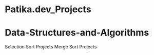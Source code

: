 # Patika.dev_Projects

# Data-Structures-and-Algorithms 
Selection Sort Projects
Merge Sort Projects
